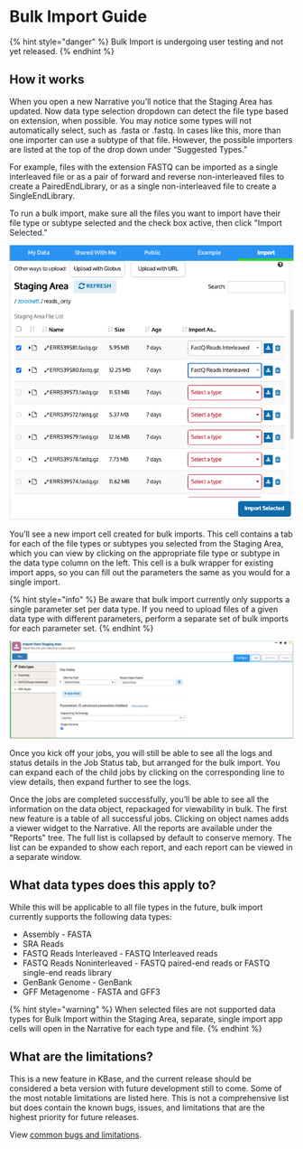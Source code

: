# Bulk Import Guide

{% hint style="danger" %}
Bulk Import is undergoing user testing and not yet released. 
{% endhint %}

## How it works

When you open a new Narrative you’ll notice that the Staging Area has updated. Now data type selection dropdown can detect the file type based on extension, when possible. You may notice some types will not automatically select, such as .fasta or .fastq. In cases like this, more than one importer can use a subtype of that file. However, the possible importers are listed at the top of the drop down under “Suggested Types.” 

For example, files with the extension FASTQ can be imported as a single interleaved file or as a pair of forward and reverse non-interleaved files to create a PairedEndLibrary, or as a single non-interleaved file to create a SingleEndLibrary. 

To run a bulk import, make sure all the files you want to import have their file type or subtype selected and the check box active, then click "Import Selected." 

![](../../../.gitbook/assets/screen-shot-2021-08-04-at-11.37.27-am.png)

You’ll see a new import cell created for bulk imports. This cell contains a tab for each of the file types or subtypes you selected from the Staging Area, which you can view by clicking on the appropriate file type or subtype in the data type column on the left. This cell is a bulk wrapper for existing import apps, so you can fill out the parameters the same as you would for a single import. 

{% hint style="info" %}
Be aware that bulk import currently only supports a single parameter set per data type. If you need to upload files of a given data type with different parameters, perform a separate set of bulk imports for each parameter set. 
{% endhint %}

![](../../../.gitbook/assets/screen-shot-2021-08-04-at-11.37.42-am.png)

Once you kick off your jobs, you will still be able to see all the logs and status details in the Job Status tab, but arranged for the bulk import. You can expand each of the child jobs by clicking on the corresponding line to view details, then expand further to see the logs.

Once the jobs are completed successfully, you’ll be able to see all the information on the data object, repackaged for viewability in bulk. The first new feature is a table of all successful jobs. Clicking on object names adds a viewer widget to the Narrative. All the reports are available under the "Reports" tree. The full list is collapsed by default to conserve memory. The list can be expanded to show each report, and each report can be viewed in a separate window. 

## What data types does this apply to?

While this will be applicable to all file types in the future, bulk import currently supports the following data types:

* Assembly - FASTA
* SRA Reads 
* FASTQ Reads Interleaved - FASTQ Interleaved reads
* FASTQ Reads Noninterleaved - FASTQ paired-end reads or FASTQ single-end reads library
* GenBank Genome - GenBank
* GFF Metagenome - FASTA and GFF3

{% hint style="warning" %}
When selected files are not supported data types for Bulk Import within the Staging Area, separate, single import app cells will open in the Narrative for each type and file.
{% endhint %}

## What are the limitations?

This is a new feature in KBase, and the current release should be considered a beta version with future development still to come. Some of the most notable limitations are listed here. This is not a comprehensive list but does contain the known bugs, issues, and limitations that are the highest priority for future releases. 

View [common bugs and limitations](bulk-import-limitations.md). 



